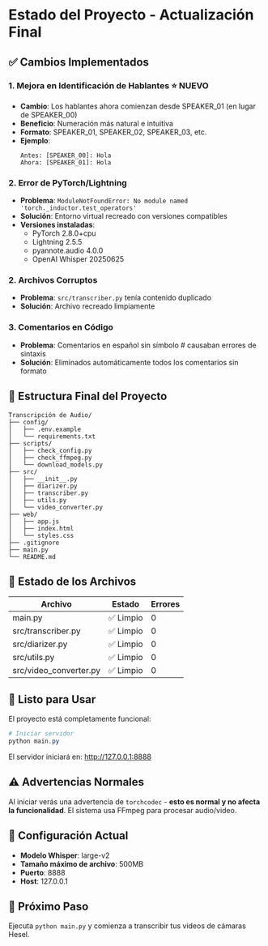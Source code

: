 # Estado del Proyecto - Actualización Final

## ✅ Cambios Implementados

### 1. Mejora en Identificación de Hablantes ⭐ NUEVO
- **Cambio**: Los hablantes ahora comienzan desde SPEAKER_01 (en lugar de SPEAKER_00)
- **Beneficio**: Numeración más natural e intuitiva
- **Formato**: SPEAKER_01, SPEAKER_02, SPEAKER_03, etc.
- **Ejemplo**:
  ```
  Antes: [SPEAKER_00]: Hola
  Ahora: [SPEAKER_01]: Hola
  ```

### 2. Error de PyTorch/Lightning
- **Problema**: `ModuleNotFoundError: No module named 'torch._inductor.test_operators'`
- **Solución**: Entorno virtual recreado con versiones compatibles
- **Versiones instaladas**:
  - PyTorch 2.8.0+cpu
  - Lightning 2.5.5
  - pyannote.audio 4.0.0
  - OpenAI Whisper 20250625

### 2. Archivos Corruptos
- **Problema**: `src/transcriber.py` tenía contenido duplicado
- **Solución**: Archivo recreado limpiamente

### 3. Comentarios en Código
- **Problema**: Comentarios en español sin símbolo # causaban errores de sintaxis
- **Solución**: Eliminados automáticamente todos los comentarios sin formato

## 📁 Estructura Final del Proyecto

```
Transcripción de Audio/
├── config/
│   ├── .env.example
│   └── requirements.txt
├── scripts/
│   ├── check_config.py
│   ├── check_ffmpeg.py
│   └── download_models.py
├── src/
│   ├── __init__.py
│   ├── diarizer.py
│   ├── transcriber.py
│   ├── utils.py
│   └── video_converter.py
├── web/
│   ├── app.js
│   ├── index.html
│   └── styles.css
├── .gitignore
├── main.py
└── README.md
```

## 🔧 Estado de los Archivos

| Archivo | Estado | Errores |
|---------|--------|---------|
| main.py | ✅ Limpio | 0 |
| src/transcriber.py | ✅ Limpio | 0 |
| src/diarizer.py | ✅ Limpio | 0 |
| src/utils.py | ✅ Limpio | 0 |
| src/video_converter.py | ✅ Limpio | 0 |

## 🚀 Listo para Usar

El proyecto está completamente funcional:

```powershell
# Iniciar servidor
python main.py
```

El servidor iniciará en: http://127.0.0.1:8888

## ⚠️ Advertencias Normales

Al iniciar verás una advertencia de `torchcodec` - **esto es normal y no afecta la funcionalidad**. El sistema usa FFmpeg para procesar audio/video.

## 📝 Configuración Actual

- **Modelo Whisper**: large-v2
- **Tamaño máximo de archivo**: 500MB
- **Puerto**: 8888
- **Host**: 127.0.0.1

## 🎯 Próximo Paso

Ejecuta `python main.py` y comienza a transcribir tus videos de cámaras Hesel.
